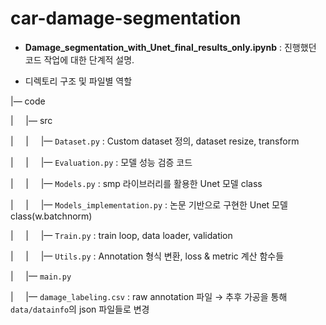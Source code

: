 # car-damage-segmentation

* **Damage_segmentation_with_Unet_final_results_only.ipynb** : 진행했던 코드 작업에 대한 단계적 설명. 

* 디렉토리 구조 및 파일별 역할


|— code

| &nbsp; &nbsp; |— src
> 

| &nbsp; &nbsp; | &nbsp; &nbsp; |— `Dataset.py` : Custom dataset 정의, dataset resize, transform
> 

| &nbsp; &nbsp; | &nbsp; &nbsp; |— `Evaluation.py` : 모델 성능 검증 코드
> 

| &nbsp; &nbsp; | &nbsp; &nbsp; |— `Models.py` : smp 라이브러리를 활용한 Unet 모델 class
> 

| &nbsp; &nbsp; | &nbsp; &nbsp; |— `Models_implementation.py` : 논문 기반으로 구현한 Unet 모델 class(w.batchnorm)
> 

| &nbsp; &nbsp; | &nbsp; &nbsp; |— `Train.py` : train loop, data loader, validation
> 

| &nbsp; &nbsp; | &nbsp; &nbsp; |— `Utils.py` : Annotation 형식 변환, loss & metric 계산 함수들
> 

| &nbsp; &nbsp; |— `main.py`
> 

| &nbsp; &nbsp; |— `damage_labeling.csv` : raw annotation 파일 → 추후 가공을 통해 `data/datainfo`의 json 파일들로 변경
>

